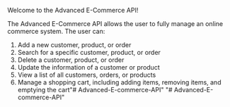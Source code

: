 Welcome to the Advanced E-Commerce API!

The Advanced E-Commerce API allows the user to fully manage an online commerce system. The user can:

1. Add a new customer, product, or order
2. Search for a specific customer, product, or order
3. Delete a customer, product, or order
4. Update the information of a customer or product
5. View a list of all customers, orders, or products
5. Manage a shopping cart, including adding items, removing items, and     emptying the cart"# Advanced-E-commerce-API" 
"# Advanced-E-commerce-API" 